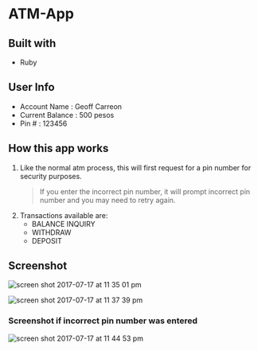 # ATM-App

## Built with
- Ruby

## User Info
- Account Name : Geoff Carreon
- Current Balance : 500 pesos
- Pin # : 123456

## How this app works
1) Like the normal atm process, this will first request for a pin number for security purposes.
      > If you enter the incorrect pin number, it will prompt incorrect pin number and you may need to retry again.
2) Transactions available are:
     - BALANCE INQUIRY
     - WITHDRAW
     - DEPOSIT
     


## Screenshot 


![screen shot 2017-07-17 at 11 35 01 pm](https://user-images.githubusercontent.com/26729817/28276356-3efd4928-6b49-11e7-84a9-2a05a8e01b39.png)

![screen shot 2017-07-17 at 11 37 39 pm](https://user-images.githubusercontent.com/26729817/28276362-45a21d8a-6b49-11e7-8f45-0fa224680b35.png)


### Screenshot if incorrect pin number was entered


![screen shot 2017-07-17 at 11 44 53 pm](https://user-images.githubusercontent.com/26729817/28276652-23632fa6-6b4a-11e7-8730-4863cb43ca5f.png)

